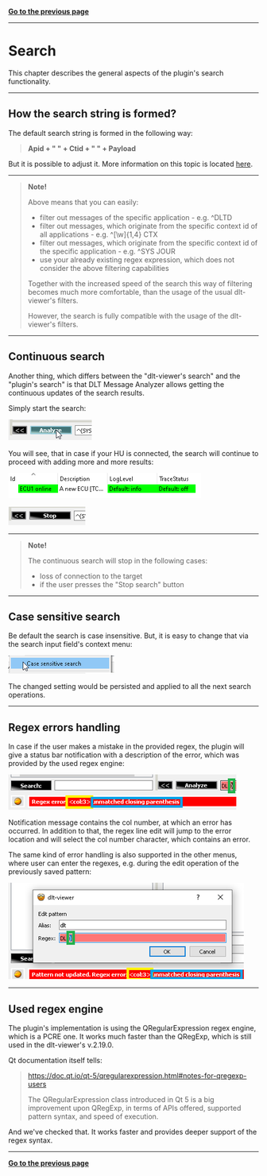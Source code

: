 [**Go to the previous page**](../../README.md)

----

# Search

This chapter describes the general aspects of the plugin's search functionality.

----

## How the search string is formed?

The default search string is formed in the following way:

> **Apid + " " + Ctid + " " + Payload**

But it is possible to adjust it. More information on this topic is located [here](../search_view/search_view.md#search-columns).

----

> **Note!**
>
> Above means that you can easily: 
> - filter out messages of the specific application - e.g. ^DLTD
> - filter out messages, which originate from the specific context id of all applications - e.g. ^[\w]{1,4} CTX
> - filter out messages, which originate from the specific context id of the specific application - e.g. ^SYS JOUR
> - use your already existing regex expression, which does not consider the above filtering capabilities
>
> Together with the increased speed of the search this way of filtering becomes much more comfortable, than the usage of the usual dlt-viewer's filters.
>
> However, the search is fully compatible with the usage of the dlt-viewer's filters.

----

## Continuous search

Another thing, which differs between the "dlt-viewer's search" and the "plugin's search" is that DLT Message Analyzer allows getting the continuous updates of the search results.

Simply start the search:

![Screenshot of the start of the search](./start_search.png)

You will see, that in case if your HU is connected, the search will continue to proceed with adding more and more results:

![Screenshot of the connected ECU](./ECU_connected.png)

![Screenshot of the connected ECU](./search_ongoing.png)

----

> **Note!**
>
> The continuous search will stop in the following cases:
> - loss of connection to the target
> - if the user presses the "Stop search" button

----

## Case sensitive search

Be default the search is case insensitive. 
But, it is easy to change that via the search input field's context menu:

![Screenshot of the "Case sensitive search" context-menu item](./case_sensitive_search.png)

The changed setting would be persisted and applied to all the next search operations.

----

## Regex errors handling

In case if the user makes a mistake in the provided regex, the plugin will give a status bar notification with a description of the error, which was provided by the used regex engine:

![Screenshot of the attempt to apply regex which contains the error](./regex_with_error.png)

Notification message contains the col number, at which an error has occurred. In addition to that, the regex line edit will jump to the error location and will select the col number character, which contains an error. 

The same kind of error handling is also supported in the other menus, where user can enter the regexes, e.g. during the edit operation of the previously saved pattern: 

![Screenshot of the attempt to save the regex which contains the error](./regex_with_error_in_edit_mode.png)

----

## Used regex engine

The plugin's implementation is using the QRegularExpression regex engine, which is a PCRE one.
It works much faster than the QRegExp, which is still used in the dlt-viewer's v.2.19.0.

Qt documentation itself tells:
>https://doc.qt.io/qt-5/qregularexpression.html#notes-for-qregexp-users
>
>The QRegularExpression class introduced in Qt 5 is a big improvement upon QRegExp, in terms of APIs offered, supported pattern syntax, and speed of execution. 

And we've checked that. It works faster and provides deeper support of the regex syntax.

----

[**Go to the previous page**](../../README.md)